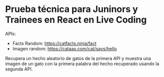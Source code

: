 # Prueba técnica para Juninors y Trainees en React en Live Coding

APIs:

- Facts Random: https://catfacts.ninja/fact
- Imagen random: https://cataas.com/cat/says/hello

Recupera un hecho aleatorio de gatos de la primera API y muestra una imagen de un gato con la primera palabra del hecho recuperado usando la segunda API.